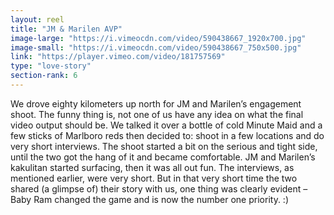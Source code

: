 ```yaml
---
layout: reel
title: "JM & Marilen AVP"
image-large: "https://i.vimeocdn.com/video/590438667_1920x700.jpg"
image-small: "https://i.vimeocdn.com/video/590438667_750x500.jpg"
link: "https://player.vimeo.com/video/181757569"
type: "love-story"
section-rank: 6
---
```

We drove eighty kilometers up north for JM and Marilen’s engagement shoot. The funny thing is, not one of us have any idea on what the final video output should be. We talked it over a bottle of cold Minute Maid and a few sticks of Marlboro reds then decided to: shoot in a few locations and do very short interviews.
The shoot started a bit on the serious and tight side, until the two got the hang of it and became comfortable. JM and Marilen’s kakulitan started surfacing, then it was all out fun. The interviews, as mentioned earlier, were very short. But in that very short time the two shared (a glimpse of) their story with us, one thing was clearly evident – Baby Ram changed the game and is now the number one priority. :)